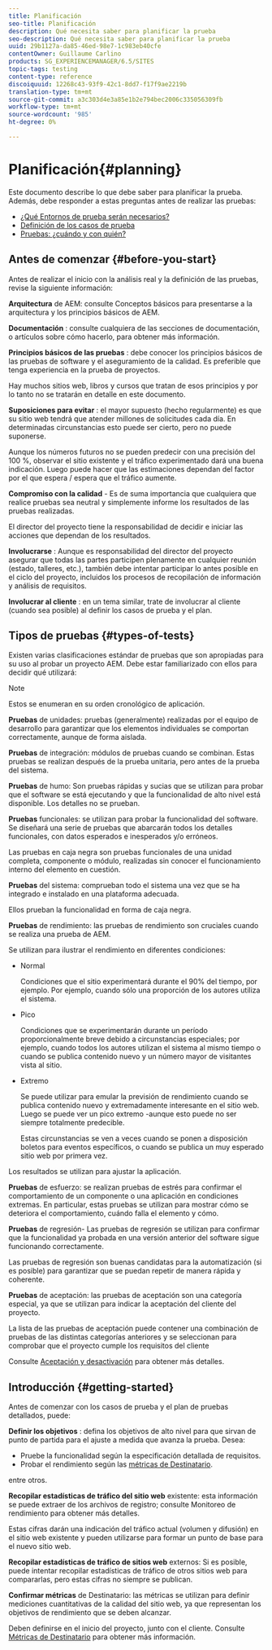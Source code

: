 ```yaml
---
title: Planificación
seo-title: Planificación
description: Qué necesita saber para planificar la prueba
seo-description: Qué necesita saber para planificar la prueba
uuid: 29b1127a-da85-46ed-98e7-1c983eb40cfe
contentOwner: Guillaume Carlino
products: SG_EXPERIENCEMANAGER/6.5/SITES
topic-tags: testing
content-type: reference
discoiquuid: 12268c43-93f9-42c1-8dd7-f17f9ae2219b
translation-type: tm+mt
source-git-commit: a3c303d4e3a85e1b2e794bec2006c335056309fb
workflow-type: tm+mt
source-wordcount: '985'
ht-degree: 0%

---
```



# Planificación{#planning}

Este documento describe lo que debe saber para planificar la prueba. Además, debe responder a estas preguntas antes de realizar las pruebas:

* [¿Qué Entornos de prueba serán necesarios?](/help/sites-developing/test-environments.md)
* [Definición de los casos de prueba](/help/sites-developing/test-cases.md)
* [Pruebas: ¿cuándo y con quién?](/help/sites-developing/when-who.md)

## Antes de comenzar {#before-you-start}

Antes de realizar el inicio con la análisis real y la definición de las pruebas, revise la siguiente información:

**Arquitectura**  de AEM: consulte Conceptos básicos para presentarse a la arquitectura y los principios básicos de AEM.

**Documentación** : consulte cualquiera de las secciones de documentación, o artículos sobre cómo hacerlo, para obtener más información.

**Principios básicos de las pruebas** : debe conocer los principios básicos de las pruebas de software y el aseguramiento de la calidad. Es preferible que tenga experiencia en la prueba de proyectos.

Hay muchos sitios web, libros y cursos que tratan de esos principios y por lo tanto no se tratarán en detalle en este documento.

**Suposiciones para evitar** : el mayor supuesto (hecho regularmente) es que su sitio web tendrá que atender millones de solicitudes cada día. En determinadas circunstancias esto puede ser cierto, pero no puede suponerse.

Aunque los números futuros no se pueden predecir con una precisión del 100 %, observar el sitio existente y el tráfico experimentado dará una buena indicación. Luego puede hacer que las estimaciones dependan del factor por el que espera / espera que el tráfico aumente.

**Compromiso con la calidad** - Es de suma importancia que cualquiera que realice pruebas sea neutral y simplemente informe los resultados de las pruebas realizadas.

El director del proyecto tiene la responsabilidad de decidir e iniciar las acciones que dependan de los resultados.

**Involucrarse** : Aunque es responsabilidad del director del proyecto asegurar que todas las partes participen plenamente en cualquier reunión (estado, talleres, etc.), también debe intentar participar lo antes posible en el ciclo del proyecto, incluidos los procesos de recopilación de información y análisis de requisitos.

**Involucrar al cliente** : en un tema similar, trate de involucrar al cliente (cuando sea posible) al definir los casos de prueba y el plan.

## Tipos de pruebas {#types-of-tests}

Existen varias clasificaciones estándar de pruebas que son apropiadas para su uso al probar un proyecto AEM. Debe estar familiarizado con ellos para decidir qué utilizará:

>[!NOTE]
>
>Estos se enumeran en su orden cronológico de aplicación.

**Pruebas**  de unidades: pruebas (generalmente) realizadas por el equipo de desarrollo para garantizar que los elementos individuales se comportan correctamente, aunque de forma aislada.

**Pruebas**  de integración: módulos de pruebas cuando se combinan. Estas pruebas se realizan después de la prueba unitaria, pero antes de la prueba del sistema.

**Pruebas**  de humo: Son pruebas rápidas y sucias que se utilizan para probar que el software se está ejecutando y que la funcionalidad de alto nivel está disponible. Los detalles no se prueban.

**Pruebas**  funcionales: se utilizan para probar la funcionalidad del software. Se diseñará una serie de pruebas que abarcarán todos los detalles funcionales, con datos esperados e inesperados y/o erróneos.

Las pruebas en caja negra son pruebas funcionales de una unidad completa, componente o módulo, realizadas sin conocer el funcionamiento interno del elemento en cuestión.

**Pruebas**  del sistema: comprueban todo el sistema una vez que se ha integrado e instalado en una plataforma adecuada.

Ellos prueban la funcionalidad en forma de caja negra.

**Pruebas**  de rendimiento: las pruebas de rendimiento son cruciales cuando se realiza una prueba de AEM.

Se utilizan para ilustrar el rendimiento en diferentes condiciones:

* Normal

   Condiciones que el sitio experimentará durante el 90% del tiempo, por ejemplo. Por ejemplo, cuando sólo una proporción de los autores utiliza el sistema.

* Pico

   Condiciones que se experimentarán durante un período proporcionalmente breve debido a circunstancias especiales; por ejemplo, cuando todos los autores utilizan el sistema al mismo tiempo o cuando se publica contenido nuevo y un número mayor de visitantes vista al sitio.

* Extremo

   Se puede utilizar para emular la previsión de rendimiento cuando se publica contenido nuevo y extremadamente interesante en el sitio web. Luego se puede ver un pico extremo -aunque esto puede no ser siempre totalmente predecible.

   Estas circunstancias se ven a veces cuando se ponen a disposición boletos para eventos específicos, o cuando se publica un muy esperado sitio web por primera vez.

Los resultados se utilizan para ajustar la aplicación.

**Pruebas**  de esfuerzo: se realizan pruebas de estrés para confirmar el comportamiento de un componente o una aplicación en condiciones extremas. En particular, estas pruebas se utilizan para mostrar cómo se deteriora el comportamiento, cuándo falla el elemento y cómo.

**Pruebas**  de regresión- Las pruebas de regresión se utilizan para confirmar que la funcionalidad ya probada en una versión anterior del software sigue funcionando correctamente.

Las pruebas de regresión son buenas candidatas para la automatización (si es posible) para garantizar que se puedan repetir de manera rápida y coherente.

**Pruebas**  de aceptación: las pruebas de aceptación son una categoría especial, ya que se utilizan para indicar la aceptación del cliente del proyecto.

La lista de las pruebas de aceptación puede contener una combinación de pruebas de las distintas categorías anteriores y se seleccionan para comprobar que el proyecto cumple los requisitos del cliente

Consulte [Aceptación y desactivación](/help/sites-developing/acceptance-signoff.md) para obtener más detalles.

## Introducción {#getting-started}

Antes de comenzar con los casos de prueba y el plan de pruebas detallados, puede:

**Definir los objetivos** : defina los objetivos de alto nivel para que sirvan de punto de partida para el ajuste a medida que avanza la prueba. Desea:

* Pruebe la funcionalidad según la especificación detallada de requisitos.
* Probar el rendimiento según las [métricas de Destinatario](/help/managing/best-practices-further-reference.md#key-performance-indicators-and-target-metrics).

entre otros.

**Recopilar estadísticas de tráfico del sitio web**  existente: esta información se puede extraer de los archivos de registro; consulte Monitoreo de rendimiento para obtener más detalles.

Estas cifras darán una indicación del tráfico actual (volumen y difusión) en el sitio web existente y pueden utilizarse para formar un punto de base para el nuevo sitio web.

**Recopilar estadísticas de tráfico de sitios web**  externos: Si es posible, puede intentar recopilar estadísticas de tráfico de otros sitios web para compararlas, pero estas cifras no siempre se publican.

**Confirmar métricas**  de Destinatario: las métricas se utilizan para definir mediciones cuantitativas de la calidad del sitio web, ya que representan los objetivos de rendimiento que se deben alcanzar.

Deben definirse en el inicio del proyecto, junto con el cliente. Consulte [Métricas de Destinatario](/help/sites-developing/planning.md) para obtener más información.
